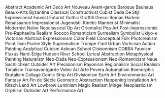 Abstract
Academic
Art Deco
Art Nouveau
Avant-garde
Baroque
Bauhaus
Beaux-Arts
Byzantine
Classical
Constructivist
Cubist
Dada
De Stijl
Expressionist
Fauvist
Futurist
Gothic
Graffiti
Greco-Roman
Harlem Renaissance
Impressionist
Jugendstil
Kinetic
Mannerist
Minimalist
Modernist
Naïve
Neoclassical
Op Art
Orientalist
Pop Art
Post-Impressionist
Pre-Raphaelite
Realism
Rococo
Romanticism
Surrealism
Symbolist
Ukiyo-e
Victorian
Abstract Expressionism
Color Field
Conceptual
Folk
Photorealism
Pointillism
Prairie Style
Suprematism
Trompe-l'œil
Urban
Vorticism
Action Painting
Analytical Cubism
Ashcan School
Cloisonnism
COBRA
Fauvism
Fluxus
Hard-Edge
Hudson River School
Lyrical Abstraction
Metaphysical Painting
Naturalism
Neo-Dada
Neo-Expressionism
Neo-Romanticism
Neue Sachlichkeit
Outsider Art
Precisionism
Rayonism
Regionalism
Social Realism
Tonalism
Transavantgarde
Video Art
Arte Povera
Automatism
Biomorphic
Brutalism
Collage
Comic Strip Art
Divisionism
Earth Art
Environmental Art
Fantasy Art
Fin de Siècle
Geometric Abstraction
Happening
Installation Art
Kitsch
Land Art
Lowbrow
Luminism
Magic Realism
Mingei
Neoplasticism
Orphism
Outsider Art
Performance Art
